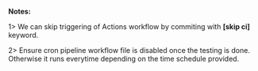 **Notes:**

1> We can skip triggering of Actions workflow by commiting with **[skip ci]** keyword.

2> Ensure cron pipeline workflow file is disabled once the testing is done. Otherwise it runs everytime depending on the time schedule provided.
